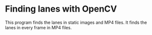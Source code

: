 # Finding lanes with OpenCV
This program finds the lanes in static images and MP4 files.
It finds the lanes in every frame in MP4 files.